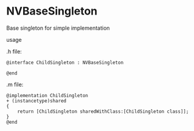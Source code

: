 # NVBaseSingleton
Base singleton for simple implementation

usage

.h file:
```objc
@interface ChildSingleton : NVBaseSingleton

@end
```

.m file:
```objc
@implementation ChildSingleton
+ (instancetype)shared
{
    return [ChildSingleton sharedWithClass:[ChildSingleton class]];
}
@end
```
